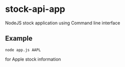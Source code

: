 # stock-api-app
NodeJS stock application using Command line interface

<h2>Example</h2>
<code>node app.js AAPL</code>
<p>for Apple stock information</p>
